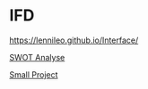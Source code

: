 # IFD
https://lennileo.github.io/Interface/

<a href="https://www.youtube.com/watch?v=tI4HUvLsJCk&ab_channel=TheMightyLenni">SWOT Analyse</a>


<a href="https://www.youtube.com/watch?v=jGdi9kl1lNw&ab_channel=TheMightyLenni">Small Project</a>
